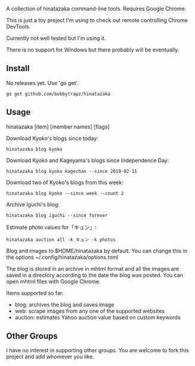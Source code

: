 A collection of hinatazaka command-line tools. Requires Google Chrome.

This is just a toy project I'm using to check out remote controlling Chrome DevTools.

Currently not well tested but I'm using it.

There is no support for Windows but there probably will be eventually.

## Install

No releases yet. Use 'go get'.

```
go get github.com/bobbytrapz/hinatazaka
```

## Usage

hinatazaka \[item\] \[member names\] \[flags\]

Download Kyoko's blogs since today:

```
hinatazaka blog kyoko
```

Download Kyoko and Kageyama's blogs since Independence Day:

```
hinatazaka blog kyoko kagechan --since 2019-02-11
```

Download two of Kyoko's blogs from this week:

```
hinatazaka blog kyoko --since week --count 2
```

Archive Iguchi's blog:

```
hinatazaka blog iguchi --since forever
```

Estimate photo values for「キュン」:

```
hinatazaka auction all -k キュン -k photos
```

Blog and images to \$HOME/hinatazaka by default. You can change this in the options ~/.config/hinatazaka/options.toml

The blog is stored in an archive in mhtml format and all the images are saved in a directory according to the date the blog was posted. You can open mhtml files with Google Chrome.

Items supported so far:

- blog: archives the blog and saves image
- web: scrape images from any one of the supported websites
- auction: estimates Yahoo auction value based on custom keywords

## Other Groups

I have no interest in supporting other groups. You are welcome to fork this project and add whomever you like.
